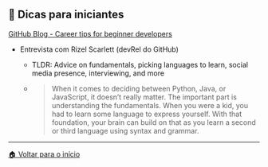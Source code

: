 ## 🤩 Dicas para iniciantes

[GitHub Blog - Career tips for beginner developers](https://github.blog/2022-03-29-career-tips-for-beginner-developers/)
- Entrevista com Rizel Scarlett (devRel do GitHub)
    - TLDR: Advice on fundamentals, picking languages to learn, social media presence, interviewing, and more
    
    - > When it comes to deciding between Python, Java, or JavaScript, it doesn’t really matter. The important part is understanding the fundamentals.
    When you were a kid, you had to learn some language to express yourself. With that foundation, your brain can build on that as you learn a second or third language using syntax and grammar.


---

[🏠 Voltar para o início](./../../README.md)
